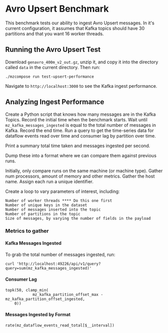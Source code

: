 # Avro Upsert Benchmark

This benchmark tests our ability to ingest Avro Upsert messages. In it's current configuration, it
assumes that Kafka topics should have 30 partitions and that you want 16 worker threads.

## Running the Avro Upsert Test

Download `genavro_400m_v2_out.gz`, unzip it, and copy it into the directory called `data` in the
current directory. Then run:

    ./mzcompose run test-upsert-performance

Navigate to `http://localhost:3000` to see the Kafka ingest performance.

## Analyzing Ingest Performance

Create a Python script that knows how many messages are in the Kafka Topics. Record the initial
time when the benchmark starts. Wait until `mz_kafka_messages_ingested` is equal to the total
number of messages in Kafka. Record the end time. Run a query to get the time-series data for
dataflow events read over time and consumer lag by partition over time.

Print a summary total time taken and messages ingested per second.

Dump these into a format where we can compare them against previous runs.

Initially, only compare runs on the same machine (or machine type). Gather num processors, amount
of memory and other metrics. Gather the host name. Assign each run a unique identifier.

Create a loop to vary parameters of interest, including:

    Number of worker threads **** Do this one first
    Number of unique keys in the dataset
    Number of messages inserted into the topic
    Number of partitions in the topic
    Size of messages, by varying the number of fields in the payload

### Metrics to gather

#### Kafka Messages Ingested

To grab the total number of messages ingested, run:

```
curl 'http://localhost:49226/api/v1/query?query=sum(mz_kafka_messages_ingested)'
```

#### Consumer Lag

```
topk(50, clamp_min(
            mz_kafka_partition_offset_max - mz_kafka_partition_offset_ingested,
    0))
```

#### Messages Ingested by Format

```
rate(mz_dataflow_events_read_total[$__interval])
```
